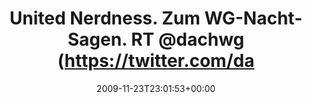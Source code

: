 ---
retweeted: false
source: <a href="http://twitter.com" rel="nofollow">Twitter Web Client</a>
entities:
  hashtags: []
  symbols: []
  user_mentions:
  - name: Die Z99
    screen_name: dachwg
    indices:
    - '40'
    - '47'
    id_str: '91882733'
    id: '91882733'
  urls: []
display_text_range:
- '0'
- '100'
favorite_count: '0'
id_str: '5990606712'
truncated: false
retweet_count: '0'
id: '5990606712'
created_at: Mon Nov 23 23:01:53 +0000 2009
favorited: false
full_text: |-
  United Nerdness. Zum WG-Nacht-Sagen. RT [@dachwg](https://twitter.com/dachwg): Blogpost: Die Gute-Nacht-Welle
  http://bit.ly/6yebL2
lang: de
tags:
- pesos/twitter
date: '2009-11-23T23:01:53+00:00'
src: https://twitter.com/bascht/status/5990606712
original_url: https://twitter.com/bascht/status/5990606712
type: twitter_tweet
text: |-
  United Nerdness. Zum WG-Nacht-Sagen. RT [@dachwg](https://twitter.com/dachwg): Blogpost: Die Gute-Nacht-Welle
  http://bit.ly/6yebL2
title: United Nerdness. Zum WG-Nacht-Sagen. RT @dachwg (https://twitter.com/da

---
